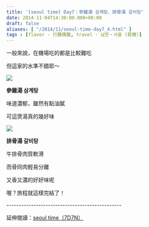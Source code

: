 ```yaml
---
title: '[seoul time] Day7：參雞湯 삼계탕、排骨湯 갈비탕'
date: 2014-11-04T14:30:00.000+08:00
draft: false
aliases: [ "/2014/11/seoul-time-day7_4.html" ]
tags : [flavor - 行膳積腹, travel - 남한・서울 (首爾)]
---
```


一般來說，在機場吃的都是比較難吃  

但這家的水準不錯耶～

[![](https://2.bp.blogspot.com/-OdwvQXzzuOo/XE2uPpliSjI/AAAAAAAAHp0/VEepW3lmBGIR6KiUczkQAbWbc6__I4o_gCLcBGAs/s640/15062691763_2754dc8eef_z.jpg)](https://2.bp.blogspot.com/-OdwvQXzzuOo/XE2uPpliSjI/AAAAAAAAHp0/VEepW3lmBGIR6KiUczkQAbWbc6__I4o_gCLcBGAs/s1600/15062691763_2754dc8eef_z.jpg)

**參雞湯 삼계탕**

味道濃郁，雖然有點油膩

可這煲湯真的幾好味

[![](https://2.bp.blogspot.com/-C9Lgu71uYOQ/XE2uTmgks7I/AAAAAAAAHp4/hf05HhsEOeoyNtfSJEro7gHSRzf4xGxwACLcBGAs/s640/15496855237_543215a07c_z.jpg)](https://2.bp.blogspot.com/-C9Lgu71uYOQ/XE2uTmgks7I/AAAAAAAAHp4/hf05HhsEOeoyNtfSJEro7gHSRzf4xGxwACLcBGAs/s1600/15496855237_543215a07c_z.jpg)

**排骨湯 갈비탕**

牛排骨肉質軟滑

而骨同肉輕易分離

又香又濃的好好味呢

  

喔？旅程就這樣完結了！  
  
\-----------------------------------------------  
  
延伸閱讀：[seoul time（7D7N）](http://www.hidie.net/2014/11/seoul-time7d7n.html)